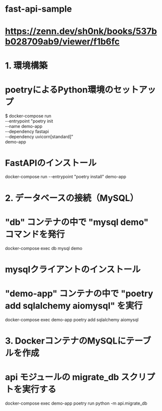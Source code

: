 # fast-api-sample
# https://zenn.dev/sh0nk/books/537bb028709ab9/viewer/f1b6fc

# 1. 環境構築
# poetryによるPython環境のセットアップ
$ docker-compose run \
  --entrypoint "poetry init \
    --name demo-app \
    --dependency fastapi \
    --dependency uvicorn[standard]" \
  demo-app

# FastAPIのインストール
docker-compose run --entrypoint "poetry install" demo-app


# 2. データベースの接続（MySQL）
# "db" コンテナの中で "mysql demo" コマンドを発行
docker-compose exec db mysql demo

# mysqlクライアントのインストール
# "demo-app" コンテナの中で "poetry add sqlalchemy aiomysql" を実行
docker-compose exec demo-app poetry add sqlalchemy aiomysql


# 3. DockerコンテナのMySQLにテーブルを作成
# api モジュールの migrate_db スクリプトを実行する
docker-compose exec demo-app poetry run python -m api.migrate_db